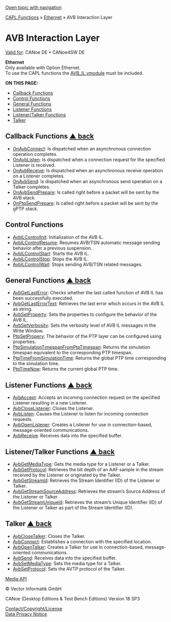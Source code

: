 [Open topic with navigation](../../../../../CANoeDEFamily.htm#Topics/CAPLFunctions/IP/AVBIL/CAPLfunctionsAVBILOverview.md)

[CAPL Functions](../../CAPLfunctions.md) » [Ethernet](../CAPLEthernetStartPage.md) » AVB Interaction Layer

# AVB Interaction Layer

[Valid for](../../../Shared/FeatureAvailability.md): CANoe DE • CANoe4SW DE

**Ethernet**  
Only available with Option Ethernet.  
To use the CAPL functions the [AVB_IL.vmodule](../../../CANoeCANalyzer/Ethernet/ILAVB/ILAVBInclude.md) must be included.

**ON THIS PAGE:**

- [Callback Functions](#Callback)
- [Control Functions](#Control)
- [General Functions](#General)
- [Listener Functions](#Listener)
- [Listener/Talker Functions](#ListenerTalker)
- [Talker](#Talker)

## Callback Functions [▲ back](#Shortcuts)

- [OnAvbConnect](Functions/CAPLfunctionOnAvbConnect.md): Is dispatched when an asynchronous connection operation completes.
- [OnAvbListen](Functions/CAPLfunctionOnAvbListen.md): Is dispatched when a connection request for the specified Listener is received.
- [OnAvbReceive](Functions/CAPLfunctionOnAvbReceive.md): Is dispatched when an asynchronous receive operation on a Listener completes.
- [OnAvbSend](Functions/CAPLfunctionOnAvbSend.md): Is dispatched when an asynchronous send operation on a Talker completes.
- [OnAvbSendPrepare](Functions/CAPLfunctionOnAvbSendPrepare.md): Is called right before a packet will be sent by the AVB stack.
- [OnPtpSendPrepare](Functions/CAPLfunctionOnPtpSendPrepare.md): Is called right before a packet will be sent by the gPTP stack.

## Control Functions

- [AvbILControlInit](Functions/CAPLfunctionAvbILControlInit.md): Initialization of the AVB IL.
- [AvbILControlResume](Functions/CAPLfunctionAvbILControlResume.md): Resumes AVB/TSN automatic message sending behavior after a previous suspension.
- [AvbILControlStart](Functions/CAPLfunctionAvbILControlStart.md): Starts the AVB IL.
- [AvbILControlStop](Functions/CAPLfunctionAvbILControlStop.md): Stops the AVB IL.
- [AvbILControlWait](Functions/CAPLfunctionAvbILControlWait.md): Stops sending AVB/TSN related messages.

## General Functions [▲ back](#Shortcuts)

- [AvbGetLastError](Functions/CAPLfunctionAvbGetLastError.md): Checks whether the last called function of AVB IL has been successfully executed.
- [AvbGetLastErrorText](Functions/CAPLfunctionAvbGetLastErrorText.md): Retrieves the last error which occurs in the AVB IL as string.
- [AvbSetProperty](Functions/CAPLfunctionAvbSetProperty.md): Sets the properties to configure the behavior of the AVB IL.
- [AvbSetVerbosity](Functions/CAPLfunctionAvbSetVerbosity.md): Sets the verbosity level of AVB IL messages in the Write Window.
- [PtpSetPropery](Functions/CAPLfunctionPtpSetProperty.md): The behavior of the PTP layer can be configured using properties.
- [PtpSimulationTimespanFromPtpTimespan](Functions/CAPLfunctionPtpSimulationTimespanFromPtpTimespan.md): Returns the simulation timespan equivalent to the corresponding PTP timespan.
- [PtpTimeFromSimulationTime](Functions/CAPLfunctionPtpTimeFromSimulationTime.md): Returns the global PTP time corresponding to the simulation time.
- [PtpTimeNow](Functions/CAPLfunctionPtpTimeNow.md): Returns the current global PTP time.

## Listener Functions [▲ back](#Shortcuts)

- [AvbAccept](Functions/CAPLfunctionAvbAccept.md): Accepts an incoming connection request on the specified Listener resulting in a new Listener.
- [AvbCloseListener](Functions/CAPLfunctionAvbCloseListener.md): Closes the Listener.
- [AvbListen](Functions/CAPLfunctionAvbListen.md): Causes the Listener to listen for incoming connection requests.
- [AvbOpenListener](Functions/CAPLfunctionAvbOpenListener.md): Creates a Listener for use in connection-based, message-oriented communications.
- [AvbReceive](Functions/CAPLfunctionAvbReceive.md): Receives data into the specified buffer.

## Listener/Talker Functions [▲ back](#Shortcuts)

- [AvbGetMediaType](Functions/CAPLfunctionAvbGetMediaType.md): Gets the media type for a Listener or a Talker.
- [AvbGetProtocol](Functions/CAPLfunctionAvbGetProtocol.md): Retrieves the bit depth of an AAF sample in the stream received by the Listener or originated by the Talker.
- [AvbGetStreamId](Functions/CAPLfunctionAvbGetStreamId.md): Retrieves the Stream Identifier (ID) of the Listener or Talker.
- [AvbGetStreamSourceAddress](Functions/CAPLfunctionAvbGetStreamSourceAddress.md): Retrieves the stream’s Source Address of the Listener or Talker.
- [AvbGetStreamUniqueId](Functions/CAPLfunctionAvbGetStreamUniqueId.md): Retrieves the stream’s Unique Identifier (ID) of the Listener or Talker as part of the Stream Identifier (ID).

## Talker [▲ back](#Shortcuts)

- [AvbCloseTalker](Functions/CAPLfunctionAvbCloseTalker.md): Closes the Talker.
- [AvbConnect](Functions/CAPLfunctionAvbConnect.md): Establishes a connection with the specified location.
- [AvbOpenTalker](Functions/CAPLfunctionAvbOpenTalker.md): Creates a Talker for use in connection-based, message-oriented communications.
- [AvbSend](Functions/CAPLfunctionAvbSend.md): Receives data into the specified buffer.
- [AvbSetMediaType](Functions/CAPLfunctionAvbSetMediaType.md): Sets the media type for a Talker.
- [AvbSetProtocol](Functions/CAPLfunctionAvbSetProtocol.md): Sets the AVTP protocol of the Talker.

[Media API](../../Media/CAPLfunctionsMediaOverview.md)

© Vector Informatik GmbH

CANoe (Desktop Editions & Test Bench Editions) Version 18 SP3

[Contact/Copyright/License](../../../Shared/ContactCopyrightLicense.md)  
[Data Privacy Notice](https://www.vector.com/int/en/company/get-info/privacy-policy/)
